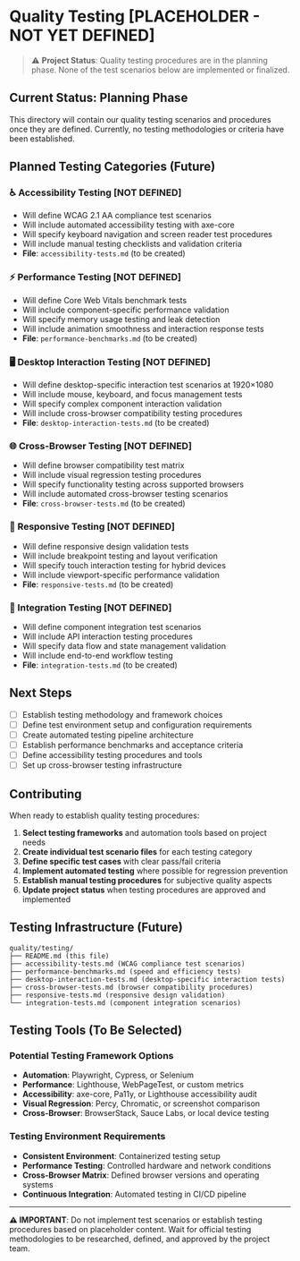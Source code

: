 # Quality Testing [PLACEHOLDER - NOT YET DEFINED]

> ⚠️ **Project Status**: Quality testing procedures are in the planning phase.
> None of the test scenarios below are implemented or finalized.

## Current Status: Planning Phase

This directory will contain our quality testing scenarios and procedures once they are defined.
Currently, no testing methodologies or criteria have been established.

## Planned Testing Categories (Future)

### ♿ Accessibility Testing [NOT DEFINED]

- Will define WCAG 2.1 AA compliance test scenarios
- Will include automated accessibility testing with axe-core
- Will specify keyboard navigation and screen reader test procedures
- Will include manual testing checklists and validation criteria
- **File**: `accessibility-tests.md` (to be created)

### ⚡ Performance Testing [NOT DEFINED]

- Will define Core Web Vitals benchmark tests
- Will include component-specific performance validation
- Will specify memory usage testing and leak detection
- Will include animation smoothness and interaction response tests
- **File**: `performance-benchmarks.md` (to be created)

### 🖥️ Desktop Interaction Testing [NOT DEFINED]

- Will define desktop-specific interaction test scenarios at 1920×1080
- Will include mouse, keyboard, and focus management tests
- Will specify complex component interaction validation
- Will include cross-browser compatibility testing procedures
- **File**: `desktop-interaction-tests.md` (to be created)

### 🌐 Cross-Browser Testing [NOT DEFINED]

- Will define browser compatibility test matrix
- Will include visual regression testing procedures
- Will specify functionality testing across supported browsers
- Will include automated cross-browser testing scenarios
- **File**: `cross-browser-tests.md` (to be created)

### 📱 Responsive Testing [NOT DEFINED]

- Will define responsive design validation tests
- Will include breakpoint testing and layout verification
- Will specify touch interaction testing for hybrid devices
- Will include viewport-specific performance validation
- **File**: `responsive-tests.md` (to be created)

### 🔧 Integration Testing [NOT DEFINED]

- Will define component integration test scenarios
- Will include API interaction testing procedures
- Will specify data flow and state management validation
- Will include end-to-end workflow testing
- **File**: `integration-tests.md` (to be created)

## Next Steps

- [ ] Establish testing methodology and framework choices
- [ ] Define test environment setup and configuration requirements
- [ ] Create automated testing pipeline architecture
- [ ] Establish performance benchmarks and acceptance criteria
- [ ] Define accessibility testing procedures and tools
- [ ] Set up cross-browser testing infrastructure

## Contributing

When ready to establish quality testing procedures:

1. **Select testing frameworks** and automation tools based on project needs
2. **Create individual test scenario files** for each testing category
3. **Define specific test cases** with clear pass/fail criteria
4. **Implement automated testing** where possible for regression prevention
5. **Establish manual testing procedures** for subjective quality aspects
6. **Update project status** when testing procedures are approved and implemented

## Testing Infrastructure (Future)

```
quality/testing/
├── README.md (this file)
├── accessibility-tests.md (WCAG compliance test scenarios)
├── performance-benchmarks.md (speed and efficiency tests)
├── desktop-interaction-tests.md (desktop-specific interaction tests)
├── cross-browser-tests.md (browser compatibility procedures)
├── responsive-tests.md (responsive design validation)
└── integration-tests.md (component integration scenarios)
```

## Testing Tools (To Be Selected)

### Potential Testing Framework Options

- **Automation**: Playwright, Cypress, or Selenium
- **Performance**: Lighthouse, WebPageTest, or custom metrics
- **Accessibility**: axe-core, Pa11y, or Lighthouse accessibility audit
- **Visual Regression**: Percy, Chromatic, or screenshot comparison
- **Cross-Browser**: BrowserStack, Sauce Labs, or local device testing

### Testing Environment Requirements

- **Consistent Environment**: Containerized testing setup
- **Performance Testing**: Controlled hardware and network conditions
- **Cross-Browser Matrix**: Defined browser versions and operating systems
- **Continuous Integration**: Automated testing in CI/CD pipeline

---

**⚠️ IMPORTANT**: Do not implement test scenarios or establish testing procedures based on placeholder content.
Wait for official testing methodologies to be researched, defined, and approved by the project team.
</file>
